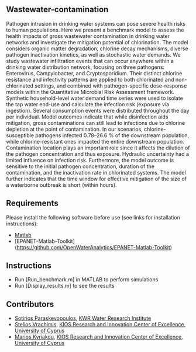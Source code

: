 ## Wastewater-contamination

Pathogen intrusion in drinking water systems can pose severe health risks to human populations. Here we present a benchmark model to assess the health impacts of gross wastewater contamination in drinking water networks and investigate the mitigation potential of chlorination. The model considers organic matter degradation, chlorine decay mechanisms, diverse pathogen inactivation kinetics, as well as stochastic water demands. 
We study wastewater infiltration events that can occur anywhere within a drinking water distribution network, focusing on three pathogens: Enterovirus, Campylobacter, and Cryptosporidium. Their distinct chlorine resistance and infectivity patterns are applied to both chlorinated and non-chlorinated settings, and combined with pathogen-specific dose-response models within the Quantitative Microbial Risk Assessment framework. Synthetic household-level water demand time series were used to isolate the tap water end-use and calculate the infection risk (exposure via ingestion). Several consumption events were distributed throughout the day per individual. Model outcomes indicate that while disinfection aids mitigation, gross contaminations can still lead to infections due to chlorine depletion at the point of contamination. 
In our scenarios, chlorine-susceptible pathogens infected 0.78–26.6 % of the downstream population, while chlorine-resistant ones impacted the entire downstream population. 
Contamination location plays an important role since it affects the dilution of the pathogen concentration and thus exposure. Hydraulic uncertainty had a limited influence on infection risk. Furthermore, the model outcome is sensitive to the initial pathogen concentration, duration of the contamination, and the inactivation rate in chlorinated systems. The model further indicates that the time window for effective mitigation of the size of a waterborne outbreak is short (within hours).

## Requirements
Please install the following software before use (see links for installation instructions):
* [Matlab](http://www.mathworks.com/)
* [EPANET-Matlab-Toolkit] (https://github.com/OpenWaterAnalytics/EPANET-Matlab-Toolkit)

## Instructions
* Run [Run_benchmark.m] in MATLAB to perform simulations
* Run [Display_results.m] to see the results

## Contributors
* [Sotirios Paraskevopoulos](https://github.com/Sotireas), [KWR Water Research Institute](https://www.kwrwater.nl/en/)
* [Stelios Vrachimis](https://github.com/SteliosVr), [KIOS Research and Innovation Center of Excellence, University of Cyprus](http://www.kios.ucy.ac.cy/)
* [Marios Kyriakou](https://github.com/Mariosmsk), [KIOS Research and Innovation Center of Excellence, University of Cyprus](http://www.kios.ucy.ac.cy/)
